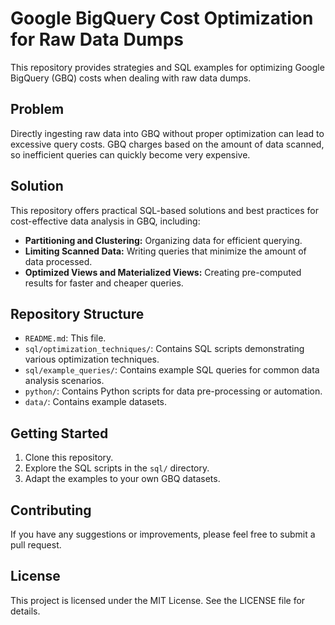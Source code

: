 # Google BigQuery Cost Optimization for Raw Data Dumps

This repository provides strategies and SQL examples for optimizing Google BigQuery (GBQ) costs when dealing with raw data dumps.

## Problem

Directly ingesting raw data into GBQ without proper optimization can lead to excessive query costs. GBQ charges based on the amount of data scanned, so inefficient queries can quickly become very expensive.

## Solution

This repository offers practical SQL-based solutions and best practices for cost-effective data analysis in GBQ, including:

* **Partitioning and Clustering:** Organizing data for efficient querying.
* **Limiting Scanned Data:** Writing queries that minimize the amount of data processed.
* **Optimized Views and Materialized Views:** Creating pre-computed results for faster and cheaper queries.

## Repository Structure

* `README.md`: This file.
* `sql/optimization_techniques/`: Contains SQL scripts demonstrating various optimization techniques.
* `sql/example_queries/`: Contains example SQL queries for common data analysis scenarios.
* `python/`: Contains Python scripts for data pre-processing or automation.
* `data/`: Contains example datasets.

## Getting Started

1.  Clone this repository.
2.  Explore the SQL scripts in the `sql/` directory.
3.  Adapt the examples to your own GBQ datasets.

## Contributing

If you have any suggestions or improvements, please feel free to submit a pull request.

## License

This project is licensed under the MIT License. See the LICENSE file for details.

